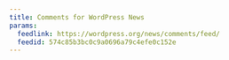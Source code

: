 ```yaml
---
title: Comments for WordPress News
params:
  feedlink: https://wordpress.org/news/comments/feed/
  feedid: 574c85b3bc0c9a0696a79c4efe0c152e
---
```

